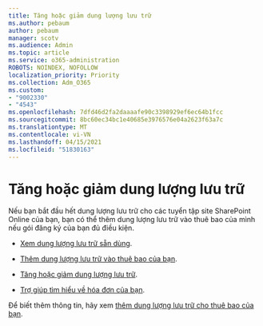 ```yaml
---
title: Tăng hoặc giảm dung lượng lưu trữ
ms.author: pebaum
author: pebaum
manager: scotv
ms.audience: Admin
ms.topic: article
ms.service: o365-administration
ROBOTS: NOINDEX, NOFOLLOW
localization_priority: Priority
ms.collection: Adm_O365
ms.custom:
- "9002330"
- "4543"
ms.openlocfilehash: 7dfd46d2fa2daaaafe90c3398929ef6ec64b1fcc
ms.sourcegitcommit: 8bc60ec34bc1e40685e3976576e04a2623f63a7c
ms.translationtype: MT
ms.contentlocale: vi-VN
ms.lasthandoff: 04/15/2021
ms.locfileid: "51830163"
---
```

# <a name="increase-or-decrease-storage"></a>Tăng hoặc giảm dung lượng lưu trữ

Nếu bạn bắt đầu hết dung lượng lưu trữ cho các tuyển tập site SharePoint Online của bạn, bạn có thể thêm dung lượng lưu trữ vào thuê bao của mình nếu gói đăng ký của bạn đủ điều kiện. 

- [Xem dung lượng lưu trữ sẵn dùng](https://docs.microsoft.com/microsoft-365/commerce/add-storage-space?view=o365-worldwide#view-available-storage). 

- [Thêm dung lượng lưu trữ vào thuê bao của bạn](https://docs.microsoft.com/microsoft-365/commerce/add-storage-space?view=o365-worldwide#add-storage-to-your-subscription). 

- [Tăng hoặc giảm dung lượng lưu trữ](https://docs.microsoft.com/microsoft-365/commerce/add-storage-space?view=o365-worldwide#increase-or-decrease-storage). 

- [Trợ giúp tìm hiểu về hóa đơn của bạn](https://docs.microsoft.com/microsoft-365/commerce/billing-and-payments/understand-your-invoice?view=o365-worldwide).

Để biết thêm thông tin, hãy xem [thêm dung lượng lưu trữ cho thuê bao của bạn](https://docs.microsoft.com/microsoft-365/commerce/add-storage-space?view=o365-worldwide). 
